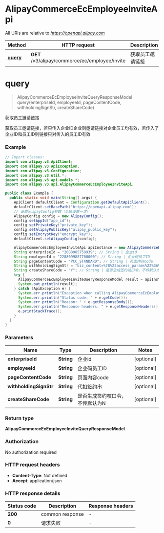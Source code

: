 # AlipayCommerceEcEmployeeInviteApi

All URIs are relative to *https://openapi.alipay.com*

| Method | HTTP request | Description |
|------------- | ------------- | -------------|
| [**query**](AlipayCommerceEcEmployeeInviteApi.md#query) | **GET** /v3/alipay/commerce/ec/employee/invite | 获取员工邀请链接 |


<a name="query"></a>
# **query**
> AlipayCommerceEcEmployeeInviteQueryResponseModel query(enterpriseId, employeeId, pageContentCode, withholdingSignStr, createShareCode)

获取员工邀请链接

获取员工邀请链接，若只传入企业ID企业则邀请链接对企业员工均有效，若传入了企业ID和员工ID则链接只对传入的员工ID有效

### Example
```java
// Import classes:
import com.alipay.v3.ApiClient;
import com.alipay.v3.ApiException;
import com.alipay.v3.Configuration;
import com.alipay.v3.util.*;
import com.alipay.v3.api.models.*;
import com.alipay.v3.api.AlipayCommerceEcEmployeeInviteApi;

public class Example {
  public static void main(String[] args) {
    ApiClient defaultClient = Configuration.getDefaultApiClient();
    defaultClient.setBasePath("https://openapi.alipay.com");
    // 设置alipayConfig参数（全局设置一次）
    AlipayConfig config = new AlipayConfig();
    config.setAppId("app_id");
    config.setPrivateKey("private_key");
    config.setAlipayPublicKey("alipay_public_key");
    config.setEncryptKey("encrypt_key");
    defaultClient.setAlipayConfig(config);

    AlipayCommerceEcEmployeeInviteApi apiInstance = new AlipayCommerceEcEmployeeInviteApi(defaultClient);
    String enterpriseId = "2088985758939"; // String | 企业id
    String employeeId = "2288099887700000"; // String | 企业码员工ID
    String pageContentCode = "PCC_STANDARD"; // String | 页面内容code
    String withholdingSignStr = "biz_content=%7B%22access_params%22%3A%7B%22personal_product_code%22%3A%22GENERAL_WITHHOLDING_P%22%2C%22sign_scene%22%3A%22INDUSTRY%7CMULTI_MEDIA%22%7D&sign=111&app_id=2017090501336035&method=alipay.user.agreement.page.sign&version=1.0"; // String | 代扣签约串
    String createShareCode = "Y"; // String | 是否生成签约吱口令，不传默认为N
    try {
      AlipayCommerceEcEmployeeInviteQueryResponseModel result = apiInstance.query(enterpriseId, employeeId, pageContentCode, withholdingSignStr, createShareCode);
      System.out.println(result);
    } catch (ApiException e) {
      System.err.println("Exception when calling AlipayCommerceEcEmployeeInviteApi#query");
      System.err.println("Status code: " + e.getCode());
      System.err.println("Reason: " + e.getResponseBody());
      System.err.println("Response headers: " + e.getResponseHeaders());
      e.printStackTrace();
    }
  }
}
```

### Parameters

| Name | Type | Description  | Notes |
|------------- | ------------- | ------------- | -------------|
| **enterpriseId** | **String**| 企业id | [optional] |
| **employeeId** | **String**| 企业码员工ID | [optional] |
| **pageContentCode** | **String**| 页面内容code | [optional] |
| **withholdingSignStr** | **String**| 代扣签约串 | [optional] |
| **createShareCode** | **String**| 是否生成签约吱口令，不传默认为N | [optional] |

### Return type

**AlipayCommerceEcEmployeeInviteQueryResponseModel**

### Authorization

No authorization required

### HTTP request headers

 - **Content-Type**: Not defined
 - **Accept**: application/json

### HTTP response details
| Status code | Description | Response headers |
|-------------|-------------|------------------|
| **200** | common response |  -  |
| **0** | 请求失败 |  -  |

